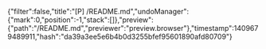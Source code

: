 {"filter":false,"title":"[P] /README.md","undoManager":{"mark":0,"position":-1,"stack":[]},"preview":{"path":"/README.md","previewer":"preview.browser"},"timestamp":1409679489911,"hash":"da39a3ee5e6b4b0d3255bfef95601890afd80709"}